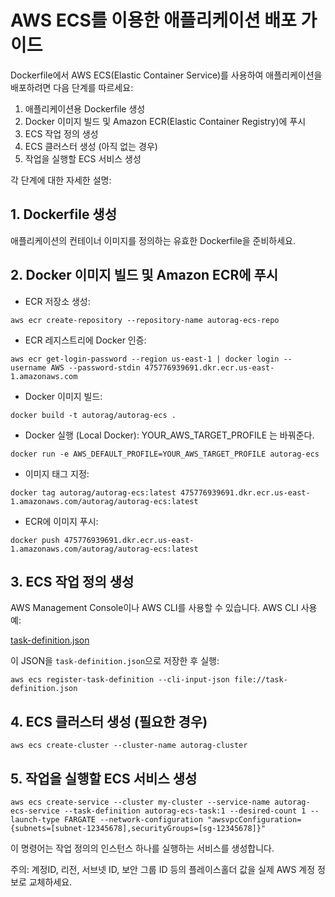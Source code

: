 # AWS ECS를 이용한 애플리케이션 배포 가이드

Dockerfile에서 AWS ECS(Elastic Container Service)를 사용하여 애플리케이션을 배포하려면 다음 단계를 따르세요:

1. 애플리케이션용 Dockerfile 생성
2. Docker 이미지 빌드 및 Amazon ECR(Elastic Container Registry)에 푸시
3. ECS 작업 정의 생성
4. ECS 클러스터 생성 (아직 없는 경우)
5. 작업을 실행할 ECS 서비스 생성

각 단계에 대한 자세한 설명:

## 1. Dockerfile 생성
애플리케이션의 컨테이너 이미지를 정의하는 유효한 Dockerfile을 준비하세요.

## 2. Docker 이미지 빌드 및 Amazon ECR에 푸시

- ECR 저장소 생성:
```
aws ecr create-repository --repository-name autorag-ecs-repo
```

- ECR 레지스트리에 Docker 인증:
```
aws ecr get-login-password --region us-east-1 | docker login --username AWS --password-stdin 475776939691.dkr.ecr.us-east-1.amazonaws.com
```

- Docker 이미지 빌드:
```
docker build -t autorag/autorag-ecs .
```

- Docker 실행 (Local Docker):
YOUR_AWS_TARGET_PROFILE 는 바꿔준다.
```
docker run -e AWS_DEFAULT_PROFILE=YOUR_AWS_TARGET_PROFILE autorag-ecs
```


- 이미지 태그 지정:
```
docker tag autorag/autorag-ecs:latest 475776939691.dkr.ecr.us-east-1.amazonaws.com/autorag/autorag-ecs:latest
```

- ECR에 이미지 푸시:
```
docker push 475776939691.dkr.ecr.us-east-1.amazonaws.com/autorag/autorag-ecs:latest
```

## 3. ECS 작업 정의 생성
AWS Management Console이나 AWS CLI를 사용할 수 있습니다. AWS CLI 사용 예:

[task-definition.json](task-definition.json)

이 JSON을 `task-definition.json`으로 저장한 후 실행:

```
aws ecs register-task-definition --cli-input-json file://task-definition.json
```

## 4. ECS 클러스터 생성 (필요한 경우)
```
aws ecs create-cluster --cluster-name autorag-cluster
```

## 5. 작업을 실행할 ECS 서비스 생성
```
aws ecs create-service --cluster my-cluster --service-name autorag-ecs-service --task-definition autorag-ecs-task:1 --desired-count 1 --launch-type FARGATE --network-configuration "awsvpcConfiguration={subnets=[subnet-12345678],securityGroups=[sg-12345678]}"
```

이 명령어는 작업 정의의 인스턴스 하나를 실행하는 서비스를 생성합니다.

주의: 계정ID, 리전, 서브넷 ID, 보안 그룹 ID 등의 플레이스홀더 값을 실제 AWS 계정 정보로 교체하세요.